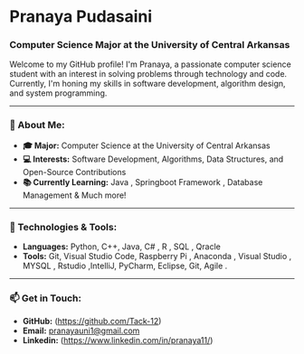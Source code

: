 # Pranaya Pudasaini

### Computer Science Major at the University of Central Arkansas

Welcome to my GitHub profile! I'm Pranaya, a passionate computer science student with an interest in solving problems through technology and code. Currently, I'm honing my skills in software development, algorithm design, and system programming.

---

### 🚀 About Me:

- **🎓 Major:** Computer Science at the University of Central Arkansas
- **💻 Interests:** Software Development, Algorithms, Data Structures, and Open-Source Contributions
- **📚 Currently Learning:** Java , Springboot Framework , Database Management & Much more!

---

### 🔧 Technologies & Tools:

- **Languages:** Python, C++, Java, C# , R , SQL , Qracle
- **Tools:** Git, Visual Studio Code, Raspberry Pi , Anaconda , Visual Studio , MYSQL , Rstudio ,IntelliJ, PyCharm, Eclipse, Git, Agile .

---

### 📫 Get in Touch:

- **GitHub:** (https://github.com/Tack-12)
- **Email:** pranayauni1@gmail.com
- **Linkedin:** (https://www.linkedin.com/in/pranaya11/)

